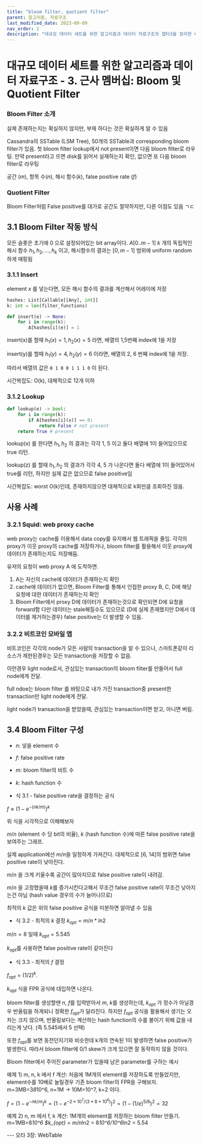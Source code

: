 ```yaml
---
title: "bloom filter, quotient filter"
parent: 알고리즘, 자료구조
last_modified_date: 2023-09-09
nav_order: 2
description: "대규모 데이터 세트를 위한 알고리즘과 데이터 자료구조의 챕터3을 정리한 내용입니다"
---
```

# 대규모 데이터 세트를 위한 알고리즘과 데이터 자료구조 - 3. 근사 멤버십: Bloom 및 Quotient Filter

### Bloom Filter 소개
실제 존재하는지는 확실하지 않지만, 부재 하다는 것은 확실하게 알 수 있음

Cassandra의 SSTable (LSM Tree), 50개의 SSTable과 corresponding bloom filter가 있음.
첫 bloom filter lookup에서 not present이면 다음 bloom filter로 라우팅.
만약 present라고 뜨면 disk를 읽어서 실재하는지 확인, 없으면 또 다음 bloom filter로 라우팅

공간 (*m*), 항목 수(*n*), 해시 함수(*k*), false positive rate (*f*)

### Quotient Filter
Bloom Filter처럼 False positive를 대가로 공간도 절약하지만, 다른 이점도 있음 ㄱㄷ


## 3.1 Bloom Filter 작동 방식

모든 슬롯은 초기에 0 으로 설정되어있는 bit array이다. $A[0..m-1]$
$k$ 개의 독립적인 해시 함수 $h_1, h_2, ..., h_k$ 이고, 해시함수의 결과는 $[0,m-1]$ 범위에 uniform random하게 매핑됨


### 3.1.1 Insert
element $x$ 를 넣는다면, 모든 해시 함수의 결과를 계산해서 어레이에 저장

```py
hashes: List[Callable[[Any], int]]
k: int = len(filter_functions)

def insert(e) -> None:
    for i in range(k):
        A[hashes[i](e)] = 1
```

insert(x)를 할때 $h_1(x) = 1, h_2(x) = 5$ 라면, 배열의 1,5번째 index에 1을 저장

insert(y)를 할때 $h_1(y) = 4, h_2(y) = 6$ 이라면, 배열의 2, 6 번째 index에 1을 저장.

따라서 배열의 값은 `0 1 0 0 1 1 1 0` 이 된다.

시간복잡도: O(k), 대체적으로 12개 이하

### 3.1.2 Lookup
```py
def lookup(e) -> bool:
    for i in range(k):
        if A[hashes[i](x)] == 0:
            return False # not present
    return True # present
```

lookup(x) 를 한다면 $h_1, h_2$ 의 결과는 각각 1, 5 이고 둘다 배열에 1이 들어있으므로 true 리턴.

lookup(z) 를 할때 $h_1, h_2$ 의 결과가 각각 4, 5 가 나온다면 둘다 배열에 1이 들어있어서 true를 리턴, 하지만 실제 값은 없으므로 false positive임

시간복잡도: worst O(k)인데, 존재하지않으면 대체적으로 k회만큼 조회하진 않음.

## 사용 사례

### 3.2.1 Squid: web proxy cache
web proxy는 cache를 이용해서 data copy를 유지해서 웹 트래픽을 줄임.
각각의 proxy가 이웃 proxy의 cache를 저장하거나, bloom filter를 활용해서 이웃 proxy에 데이터가 존재하는지도 저장해둠.

유저의 요청이 web proxy A 에 도착하면.
1. A는 자신의 cache에 데이터가 존재하는지 확인
2. cache에 데이터가 없으면, Bloom Filter를 통해서 인접한 proxy B, C, D에 해당 요청에 대한 데이터가 존재하는지 확인
3. Bloom Filter에서 proxy D에 데이터가 존재하는것으로 확인되면 D에 요청을 forward함
다만 데이터는 stale해질수도 있으므로 (D에 실제 존재했지만 D에서 데이터를 제거하는경우) false positive는 더 발생할 수 있음.

### 3.2.2 비트코인 모바일 앱
비트코인은 각각의 node가 모든 사람의 transaction을 알 수 있으나, 스마트폰같이 리소스가 제한된경우는 모든 transaction을 저장할 수 없음.

이런경우 light node로서, 관심있는 transaction의 bloom filter를 만들어서 full node에게 전달.

full ndoe는 bloom filter 를 바탕으로 내가 가진 transaction중 present한 transaction만 light node에게 전달.

light node가 transaction을 받았을때, 관심있는 transaction이면 받고, 아니면 버림.


## 3.4 Bloom Filter 구성
- $n$: 넣을 element 수
- $f$: false positive rate
- $m$: bloom filter의 비트 수
- $k$: hash function 수

- 식 3.1 - false positive rate을 결정하는 공식

$f \approx (1 - e^{-(nk/m)})^k$

위 식을 시각적으로 이해해보자

$m/n$ (element 수 당 bit의 비율), $k$ (hash function 수)에 따른 false positive rate을 보여주는 그래프.

실제 application에선 $m/n$을 일정하게 가져간다. 대체적으로 [6, 14]의 범위면 false positive rate이 낮아진다.

$m/n$ 을 크게 키울수록 공간이 많아지므로 false positive rate이 내려감.

$m/n$ 을 고정했을때 $k$를 증가시킨다고해서 무조건 false positive rate이 무조건 낮아지는건 아님 (hash value 경우의 수가 늘어나므로)

최적의 $k$ 값은 위의 false positive 공식을 미분하면 알아낼 수 있음

- 식 3.2 - 최적의 $k$ 결정
$k_{opt} = m/n*ln2$ 

$m/n = 8$ 일때 $k_{opt} = 5.545$


$k_{opt}$를 사용하면 false positive rate이 같아진다

- 식 3.3 - 최적의 $f$ 결정

$f_{opt} = (1/2)^k$.

$k_{opt}$ 식을 FPR 공식에 대입하면 나온다.

bloom filter를 생성할땐 $n$, $f$를 입력받아서 $m$, $k$를 생성하는데, $k_{opt}$ 가 정수가 아닐경우 반올림을 하게되니 정확한 $f_{opt}$가 달라진다.
하지만 $f_{opt}$ 공식을 활용해서 생기는 오차는 크지 않으며, 반올림보다는 계산하는 hash function의 수를 불이기 위해 값을 내리는게 낫다. (즉 5.545에서 5 선택)

또한 $f_{opt}$를 보면 동전던지기와 비슷한데 k개의 연속된 1이 발생하면 false positive가 발생한다. 따라서 bloom filter에 0/1 skew가 크게 있으면 잘 동작하지 않을 것이다.

Bloom filter에서 주어진 parameter가 있을때 남은 parameter를 구하는 예시

예제 1) m, n, k 에서 f 계산: 처음에 1M개의 element를 저장하도록 만들었지만, element수를 10배로 늘릴경우 기존 bloom filter의 FPR을 구해보자.
m=3MB=3*8*10^6, n=1M -> 10M=10^7, k=2 이다.

$f = (1-e^{-nk/m})^k = (1 - e^{-2*10^7/(3*8*10^6)})^2 = (1-(1/e)^{5/6})^2 = 32%$

예제 2) n, m 에서 f, k 계산: 1M개의 element를 저장하는 bloom filter 만들기. m=1MB=8*10^6
$k_{opt} = m/n*ln2 = 8*10^6/10^6*ln2 = 5.54



--- 오타
3장: WebTable